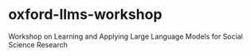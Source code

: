 # oxford-llms-workshop
Workshop on Learning and Applying Large Language Models for Social Science Research
